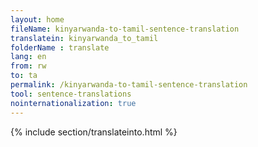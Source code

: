 ```yaml
---
layout: home
fileName: kinyarwanda-to-tamil-sentence-translation
translatein: kinyarwanda_to_tamil
folderName : translate
lang: en
from: rw
to: ta
permalink: /kinyarwanda-to-tamil-sentence-translation
tool: sentence-translations
nointernationalization: true
---
```

{% include section/translateinto.html %}
